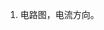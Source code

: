 <!--
 * @Author: 小叶同学
 * @Date: 2024-03-18 14:02:33
 * @LastEditors: Please set LastEditors
 * @LastEditTime: 2024-03-18 14:02:39
 * @Description: 请填写简介
-->


1. 电路图，电流方向。